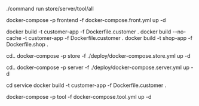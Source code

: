 ./command run store/server/tool/all

docker-compose -p frontend -f docker-compose.front.yml up -d


docker build -t customer-app -f Dockerfile.customer .
docker build --no-cache -t customer-app -f Dockerfile.customer .
docker build -t shop-app -f Dockerfile.shop .


cd..
docker-compose -p store -f ./deploy/docker-compose.store.yml up -d

cd..
docker-compose -p server -f ./deploy/docker-compose.server.yml up -d


cd service
docker build -t customer-app -f Dockerfile.customer .

docker-compose -p tool -f docker-compose.tool.yml up -d